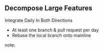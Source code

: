 ##  Decompose Large Features
Integrate Daily In Both Directions
* At least one branch & pull request per day
* Rebase the local branch onto mainline

note:
